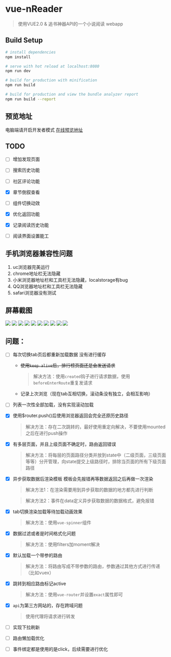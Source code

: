 # vue-nReader

> 使用VUE2.0 & 追书神器API的一个小说阅读 webapp

## Build Setup

``` bash
# install dependencies
npm install

# serve with hot reload at localhost:8080
npm run dev

# build for production with minification
npm run build

# build for production and view the bundle analyzer report
npm run build --report

```
## 预览地址
电脑端请开启开发者模式
[在线预览地址](http://35.189.165.140/)

## TODO
- [ ] 增加发现页面

- [ ] 搜索历史功能

- [ ] 社区评论功能 

- [x] 章节倒叙查看

- [ ] 组件切换动效

- [x] 优化返回功能

- [x] 记录阅读历史功能

- [ ] 阅读界面设置能工

## 手机浏览器兼容性问题
1. uc浏览器完美运行
2. chrome地址栏无法隐藏
3. 小米浏览器地址栏和工具栏无法隐藏，localstorage有bug
4. QQ浏览器地址栏和工具栏无法隐藏
5. safari浏览器没有测试

## 屏幕截图
![](https://github.com/zimplexing/vue-nReader/blob/master/screenshot/bookshelf.png)
![](https://github.com/zimplexing/vue-nReader/blob/master/screenshot/catory.png)
![](https://github.com/zimplexing/vue-nReader/blob/master/screenshot/rank.png)
![](https://github.com/zimplexing/vue-nReader/blob/master/screenshot/search.png)
![](https://github.com/zimplexing/vue-nReader/blob/master/screenshot/catDetail.png)
![](https://github.com/zimplexing/vue-nReader/blob/master/screenshot/rankType.png)
![](https://github.com/zimplexing/vue-nReader/blob/master/screenshot/book.png)
![](https://github.com/zimplexing/vue-nReader/blob/master/screenshot/readbook.png)
![](https://github.com/zimplexing/vue-nReader/blob/master/screenshot/nightMode.png)
![](https://github.com/zimplexing/vue-nReader/blob/master/screenshot/chapter.png)

## 问题：

- [ ] 每次切换tab页后都重新加载数据 没有进行缓存
    - ~~使用`keep-alive`后，排行榜页面还是会发送请求~~

        > 解决方法：使用`created`钩子进行请求数据，使用`beforeEnterRoute`重复发请求
    
    - 记录上次浏览（现在tab互相切换，滚动条没有独立，会相互影响）

- [ ] 列表一次性全部加载，没有实现滚动加载
- [x] 使用$router.push()后使用浏览器返回会完全还原历史路径
    > 解决方法：存在二次跳转的，最好使用重定向解决，不要使用mounted之后在进行push操作
- [x] 有多层页面，并且上级页面不确定时，路由返回错误
    > 解决方法：将每层的页面路径分类并放到state中（二级页面，三级页面等等）分开管理，向state提交上级路径时，排除当页面的所有下级页面路径
- [x] 异步获取数据后渲染模板 模板会先报错再等数据返回之后再做一次渲染
    > 解决方法1：在渲染需要用到异步获取的数据的地方都先进行判断

    > 解决方法2：事件在data定义异步获取数据的数据格式，避免报错
- [x] tab切换渲染加载等待加载动画效果
    > 解决方法：使用`vue-spinner`组件
- [x] 数据过滤或者是时间格式化问题
    > 解决方法：使用filters加moment解决
- [x] 默认加载一个带参的路由
    > 解决方法：将路由写成不带参数的路由，参数通过其他方式进行传递（比如vuex）
- [x] 跳转到相应路由标记active
    > 解决方法：使用`vue-router`并设置`exact`属性即可
- [x] `api`为第三方网站的，存在跨域问题
    > 使用代理将请求进行转发
- [ ] 实现下拉刷新
- [ ] 路由懒加载优化
- [ ] 事件绑定都是使用的是click，后续需要进行优化
